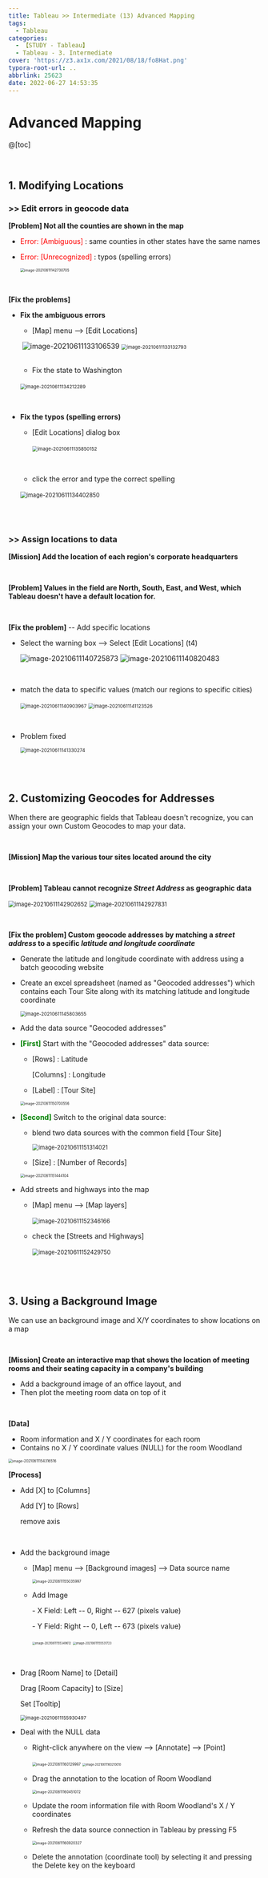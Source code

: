 ```yaml
---
title: Tableau >> Intermediate (13) Advanced Mapping
tags:
  - Tableau
categories:
  - 【STUDY - Tableau】
  - Tableau - 3. Intermediate
cover: 'https://z3.ax1x.com/2021/08/18/fo8Hat.png'
typora-root-url: ..
abbrlink: 25623
date: 2022-06-27 14:53:35
---
```


# Advanced Mapping

@[toc]

<br />

## **1. Modifying Locations**

### \>> Edit errors in geocode data

**[Problem] Not all the counties are shown in the map**

* <font color = 'red'>Error: [Ambiguous]</font> : same counties in other states have the same names

* <font color = 'red'>Error: [Unrecognized]</font> : typos (spelling errors)

  <img src="/images/S-Tableau-Intermediate-13-Advanced-Mapping/image-20210611142730705.png" alt="image-20210611142730705" style="zoom: 50%;" /> 

<br />

**[Fix the problems]**

* **Fix the ambiguous errors**

  * [Map] menu --> [Edit Locations]

  ​				![image-20210611133106539](/images/S-Tableau-Intermediate-13-Advanced-Mapping/image-20210611133106539.png) 	<img class = "inline-img"  src="/images/S-Tableau-Intermediate-13-Advanced-Mapping/image-20210611133132793-16563139674001.png" alt="image-20210611133132793" style="zoom:67%;" />

  <br />

  * Fix the state to Washington

  ​								<img src="/images/S-Tableau-Intermediate-13-Advanced-Mapping/image-20210611134212289.png" alt="image-20210611134212289" style="zoom:67%;" /> 

  <br />

* **Fix the typos (spelling errors)**

  * [Edit Locations] dialog box

    ​						<img src="/images/S-Tableau-Intermediate-13-Advanced-Mapping/image-20210611135850152.png" alt="image-20210611135850152" style="zoom:67%;" /> 

    <br />

  * click the error and type the correct spelling

  ​								<img src="/images/S-Tableau-Intermediate-13-Advanced-Mapping/image-20210611134402850.png" alt="image-20210611134402850" style="zoom: 80%;" /> 

<br />

<br />

### \>> Assign locations to data

**[Mission] Add the location of each region's corporate headquarters**

<br />

**[Problem] Values in the field are North, South, East, and West, which Tableau doesn't have a default location for.**

<br />

**[Fix the problem]** -- Add specific locations

* Select the warning box --> Select [Edit Locations] (t4) 

  <img style="display: inline;" src="/images/S-Tableau-Intermediate-13-Advanced-Mapping/image-20210611140725873.png" alt="image-20210611140725873" style="zoom:150%;" /> <img style="display: inline;" src="/images/S-Tableau-Intermediate-13-Advanced-Mapping/image-20210611140820483-16563139806243.png" alt="image-20210611140820483" style="zoom:80%;" />

  <br />

* match the data to specific values (match our regions to specific cities)

  <img src="/images/S-Tableau-Intermediate-13-Advanced-Mapping/image-20210611140903967.png" alt="image-20210611140903967" style="zoom: 67%;" />	<img src="/images/S-Tableau-Intermediate-13-Advanced-Mapping/image-20210611141123526-16563139852945.png" alt="image-20210611141123526" style="zoom: 67%;" />

  <br />

* Problem fixed

  <img src="/images/S-Tableau-Intermediate-13-Advanced-Mapping/image-20210611141330274.png" alt="image-20210611141330274" style="zoom: 67%;" /> 

<br />

<br />

## **2. Customizing Geocodes for Addresses**

When there are geographic fields that Tableau doesn't recognize, you can assign your own Custom Geocodes to map your data.

<br />

**[Mission] Map the various tour sites located around the city**

<br />

**[Problem] Tableau cannot recognize *Street Address* as geographic data** 

​																<img src="/images/S-Tableau-Intermediate-13-Advanced-Mapping/image-20210611142902652.png" alt="image-20210611142902652" style="zoom:80%;" />		<img src="/images/S-Tableau-Intermediate-13-Advanced-Mapping/image-20210611142927831-16563139932607.png" alt="image-20210611142927831" style="zoom:80%;" />

<br />

**[Fix the problem] Custom geocode addresses by matching a *street address* to a specific *latitude and longitude coordinate***

* Generate the latitude and longitude coordinate with address using a batch geocoding website

* Create an excel spreadsheet (named as "Geocoded addresses") which contains each Tour Site along with its matching latitude and longitude coordinate

  <img src="/images/S-Tableau-Intermediate-13-Advanced-Mapping/image-20210611145803655.png" alt="image-20210611145803655" style="zoom:67%;" />

* Add the data source "Geocoded addresses"

* **<font color = 'green'>[First]</font>** Start with the "Geocoded addresses" data source:

  * [Rows] : Latitude

    [Columns] : Longitude

  * [Label] : [Tour Site]

  <img src="/images/S-Tableau-Intermediate-13-Advanced-Mapping/image-20210611150700556.png" alt="image-20210611150700556" style="zoom:50%;" />

  <br />

* **<font color = 'green'>[Second]</font>** Switch to the original data source:

  * blend two data sources with the common field [Tour Site]

    <img src="/images/S-Tableau-Intermediate-13-Advanced-Mapping/image-20210611151314021.png" alt="image-20210611151314021" style="zoom:80%;" />

  * [Size] : [Number of Records]

  <img src="/images/S-Tableau-Intermediate-13-Advanced-Mapping/image-20210611151444104.png" alt="image-20210611151444104" style="zoom:50%;" />

  <br />

* Add streets and highways into the map

  * [Map] menu --> [Map layers]

    ​			<img src="/images/S-Tableau-Intermediate-13-Advanced-Mapping/image-20210611152346166.png" alt="image-20210611152346166" style="zoom:80%;" /> 

  * check the [Streets and Highways]

    ​			<img src="/images/S-Tableau-Intermediate-13-Advanced-Mapping/image-20210611152429750.png" alt="image-20210611152429750" style="zoom:80%;" /> 

<br />

<br />

## **3. Using a Background Image**

We can use an background image and X/Y coordinates to show locations  on a map

<br />

**[Mission] Create an interactive map that shows the location of meeting rooms and their seating capacity in a company's building**

* Add a background image of an office layout, and 
* Then plot the meeting room data on top of it

<br />

**[Data]**

* Room information and X / Y coordinates for each room
* Contains no X / Y coordinate values (NULL) for the room Woodland

<img src="/images/S-Tableau-Intermediate-13-Advanced-Mapping/image-20210611154316516.png" alt="image-20210611154316516" style="zoom: 50%;" />

<br />

**[Process]**

* Add [X] to [Columns]

  Add [Y] to [Rows]

  remove axis

  <br />

* Add the background image

  * [Map] menu --> [Background images] --> Data source name

    <img src="/images/S-Tableau-Intermediate-13-Advanced-Mapping/image-20210611155035997.png" alt="image-20210611155035997" style="zoom: 50%;" />

  * Add Image

    \- X Field:  Left -- 0, Right -- 627 (pixels value) 

    \- Y Field:  Right -- 0, Left -- 673 (pixels value)

     <img src="/images/S-Tableau-Intermediate-13-Advanced-Mapping/image-20210611155349612-16563141127019.png" alt="image-20210611155349612" style="zoom:40%;" />	<img src="/images/S-Tableau-Intermediate-13-Advanced-Mapping/image-20210611155531723.png" alt="image-20210611155531723" style="zoom:40%;" />

  <br />

* Drag [Room Name] to [Detail]

  Drag [Room Capacity] to [Size]

  Set [Tooltip]

  <img src="/images/S-Tableau-Intermediate-13-Advanced-Mapping/image-20210611155930497.png" alt="image-20210611155930497" style="zoom: 67%;" />

* Deal with the NULL data

  * Right-click anywhere on the view --> [Annotate] --> [Point]

    ​	<img src="/images/S-Tableau-Intermediate-13-Advanced-Mapping/image-20210611160129997.png" alt="image-20210611160129997" style="zoom: 50%;" />	<img src="/images/S-Tableau-Intermediate-13-Advanced-Mapping/image-20210611160210010-165631413185611.png" alt="image-20210611160210010" style="zoom:40%;" />

  * Drag the annotation to the location of Room Woodland

    <img src="/images/S-Tableau-Intermediate-13-Advanced-Mapping/image-20210611160451072.png" alt="image-20210611160451072" style="zoom:50%;" />

    <br />

    

  * Update the room information file with Room Woodland's X / Y coordinates

  * Refresh the data source connection in Tableau by pressing F5

    <img src="/images/S-Tableau-Intermediate-13-Advanced-Mapping/image-20210611160920327.png" alt="image-20210611160920327" style="zoom:50%;" />

    <br />

  * Delete the annotation (coordinate tool) by selecting it and pressing the Delete key on the keyboard 

<br />

<br />
